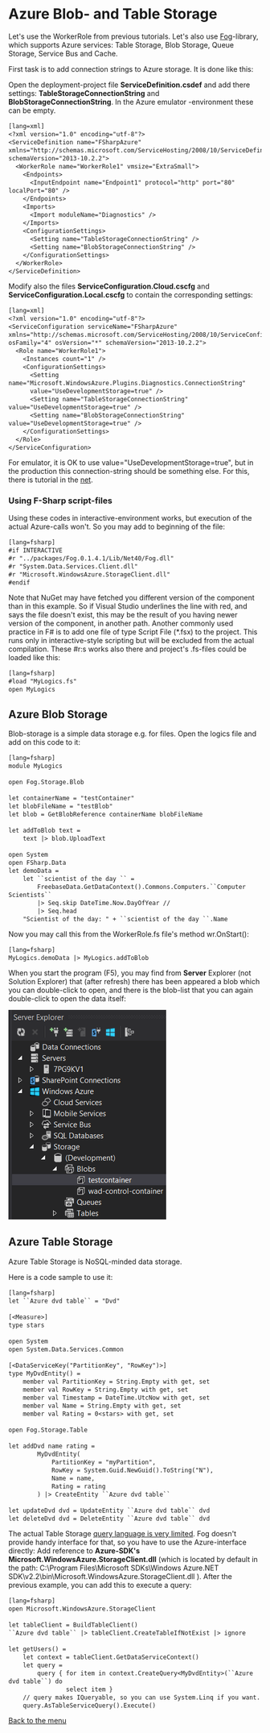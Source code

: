 
# Azure Blob- and Table Storage #

Let's use the WorkerRole from previous tutorials. Let's also use [Fog](http://dmohl.github.io/Fog/)-library, which supports Azure services: Table Storage, Blob Storage, Queue Storage, Service Bus and Cache.

First task is to add connection strings to Azure storage. It is done like this:

Open the deployment-project file **ServiceDefinition.csdef** and add there settings: **TableStorageConnectionString** and **BlobStorageConnectionString**. In the Azure emulator -environment these can be empty.

	[lang=xml]
	<?xml version="1.0" encoding="utf-8"?>
	<ServiceDefinition name="FSharpAzure" 
	xmlns="http://schemas.microsoft.com/ServiceHosting/2008/10/ServiceDefinition"
	schemaVersion="2013-10.2.2">
	  <WorkerRole name="WorkerRole1" vmsize="ExtraSmall">
	    <Endpoints>
	      <InputEndpoint name="Endpoint1" protocol="http" port="80" localPort="80" />
	    </Endpoints>
	    <Imports>
	      <Import moduleName="Diagnostics" />
	    </Imports>
	    <ConfigurationSettings>
	      <Setting name="TableStorageConnectionString" />
	      <Setting name="BlobStorageConnectionString" />
	    </ConfigurationSettings>    
	  </WorkerRole>
	</ServiceDefinition>

Modify also the files **ServiceConfiguration.Cloud.cscfg** and **ServiceConfiguration.Local.cscfg** to contain the corresponding settings:
	
	[lang=xml]
	<?xml version="1.0" encoding="utf-8"?>
	<ServiceConfiguration serviceName="FSharpAzure" 
	xmlns="http://schemas.microsoft.com/ServiceHosting/2008/10/ServiceConfiguration"
	osFamily="4" osVersion="*" schemaVersion="2013-10.2.2">
	  <Role name="WorkerRole1">
	    <Instances count="1" />
	    <ConfigurationSettings>
	      <Setting name="Microsoft.WindowsAzure.Plugins.Diagnostics.ConnectionString" 
		  value="UseDevelopmentStorage=true" />
	      <Setting name="TableStorageConnectionString" value="UseDevelopmentStorage=true" />
	      <Setting name="BlobStorageConnectionString" value="UseDevelopmentStorage=true" />
	    </ConfigurationSettings>
	  </Role>
	</ServiceConfiguration>

For emulator, it is OK to use value="UseDevelopmentStorage=true", but in the production this connection-string should be something else. For this, there is tutorial in the [net](http://msdn.microsoft.com/library/azure/ee758697.aspx).

### Using F-Sharp script-files ###

Using these codes in interactive-environment works, but execution of the actual Azure-calls won't. So you may add to beginning of the file:

    [lang=fsharp]
    #if INTERACTIVE
    #r "../packages/Fog.0.1.4.1/Lib/Net40/Fog.dll"
    #r "System.Data.Services.Client.dll"
    #r "Microsoft.WindowsAzure.StorageClient.dll"
    #endif

Note that NuGet may have fetched you different version of the component than in this example. So if Visual Studio underlines the line with red, and says the file doesn't exist, this may be the result of you having newer version of the component, in another path. 
Another commonly used practice in F# is to add one file of type Script File (*.fsx) to the project. This runs only in interactive-style scripting but will be excluded from the actual compilation. These #r:s works also there and project's  .fs-files could be loaded like this: 

    [lang=fsharp]
    #load "MyLogics.fs"
    open MyLogics

 
## Azure Blob Storage ##

Blob-storage is a simple data storage e.g. for files. Open the logics file and add on this code to it:

    [lang=fsharp]
    module MyLogics
    
    open Fog.Storage.Blob
    
    let containerName = "testContainer"
    let blobFileName = "testBlob"
    let blob = GetBlobReference containerName blobFileName
    
    let addToBlob text = 
        text |> blob.UploadText

    open System
    open FSharp.Data
    let demoData =
        let ``scientist of the day `` = 
            FreebaseData.GetDataContext().Commons.Computers.``Computer Scientists``
            |> Seq.skip DateTime.Now.DayOfYear //
            |> Seq.head
        "Scientist of the day: " + ``scientist of the day ``.Name

    
Now you may call this from the WorkerRole.fs file's method wr.OnStart():

    [lang=fsharp]
    MyLogics.demoData |> MyLogics.addToBlob

When you start the program (F5), you may find from **Server** Explorer (not Solution Explorer) that (after refresh) there has been appeared a blob which you can double-click to open, and there is the blob-list that you can again double-click to open the data itself:

![](1-ServerExplorer.png)

## Azure Table Storage ##

Azure Table Storage is NoSQL-minded data storage.

Here is a code sample to use it:

    [lang=fsharp]
    let ``Azure dvd table`` = "Dvd"

    [<Measure>]
    type stars

    open System
    open System.Data.Services.Common

    [<DataServiceKey("PartitionKey", "RowKey")>] 
    type MyDvdEntity() = 
        member val PartitionKey = String.Empty with get, set
        member val RowKey = String.Empty with get, set
        member val Timestamp = DateTime.UtcNow with get, set
        member val Name = String.Empty with get, set
        member val Rating = 0<stars> with get, set

    open Fog.Storage.Table

    let addDvd name rating = 
            MyDvdEntity(
                PartitionKey = "myPartition",
                RowKey = System.Guid.NewGuid().ToString("N"),
                Name = name,
                Rating = rating
            ) |> CreateEntity ``Azure dvd table``

    let updateDvd dvd = UpdateEntity ``Azure dvd table`` dvd
    let deleteDvd dvd = DeleteEntity ``Azure dvd table`` dvd

The actual Table Storage [query language is very limited](http://msdn.microsoft.com/en-us/library/windowsazure/dd135725.aspx). Fog doesn't provide handy interface for that, so you have to use the Azure-interface directly: Add reference to **Azure-SDK's Microsoft.WindowsAzure.StorageClient.dll** (which is located by default in the path: C:\Program Files\Microsoft SDKs\Windows Azure\.NET SDK\v2.2\bin\Microsoft.WindowsAzure.StorageClient.dll ).
After the previous example, you can add this to execute a query:

    [lang=fsharp]
    open Microsoft.WindowsAzure.StorageClient

    let tableClient = BuildTableClient()
    ``Azure dvd table`` |> tableClient.CreateTableIfNotExist |> ignore

    let getUsers() = 
        let context = tableClient.GetDataServiceContext()
        let query = 
            query { for item in context.CreateQuery<MyDvdEntity>(``Azure dvd table``) do
                    select item }
        // query makes IQueryable, so you can use System.Linq if you want.
        query.AsTableServiceQuery().Execute()

 

[Back to the menu](../ReadmeEng.html)